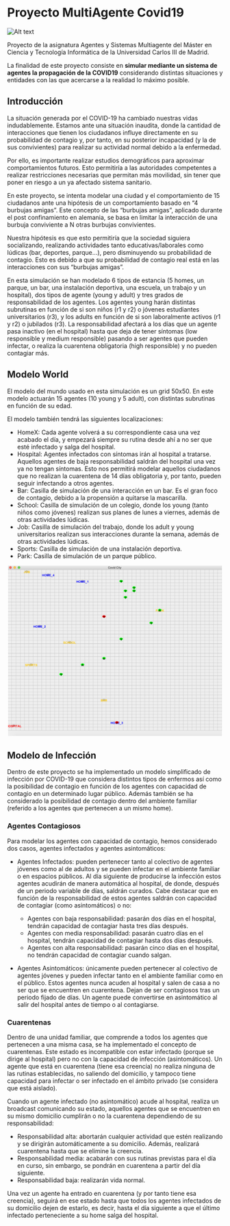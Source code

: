 # Proyecto MultiAgente Covid19

![Alt text](https://ichef.bbci.co.uk/news/800/cpsprodpb/FBA1/production/_111471446_virus.jpg "Proyecto Multiagente Covid19") 

Proyecto de la asignatura Agentes y Sistemas Multiagente del Máster en
Ciencia y Tecnología Informática de la Universidad Carlos III de Madrid.

La finalidad de este proyecto consiste en **simular mediante un sistema de
agentes la propagación de la COVID19** considerando distintas situaciones
y entidades con las que acercarse a la realidad lo máximo posible.

## Introducción

La situación generada por el COVID-19 ha cambiado nuestras vidas indudablemente. Estamos ante una situación inaudita, donde la cantidad de interacciones que tienen los ciudadanos influye directamente en su probabilidad de contagio y, por tanto, en su posterior incapacidad (y la de sus convivientes) para realizar su actividad normal debido a la enfermedad. 

Por ello, es importante realizar estudios demográficos para aproximar comportamientos futuros. Esto permitiría a las autoridades competentes a realizar restricciones necesarias que permitan más movilidad, sin tener que poner en riesgo a un ya afectado sistema sanitario.

En este proyecto, se intenta modelar una ciudad y el comportamiento de 15 ciudadanos ante una hipótesis de un comportamiento basado en “4 burbujas amigas”. Este concepto de las “burbujas amigas”, aplicado durante el post confinamiento en alemania, se basa en limitar la interacción de una burbuja conviviente a N otras burbujas convivientes.

Nuestra hipótesis es que esto permitiría que la sociedad siguiera socializando, realizando actividades tanto educativas/laborales como lúdicas (bar, deportes, parque...), pero disminuyendo su probabilidad de contagio. Esto es debido a que su probabilidad de contagio real está en las interacciones con sus “burbujas amigas”.

En esta simulación se han modelado 6 tipos de estancia (5 homes, un parque, un bar, una instalación deportiva, una escuela, un trabajo y un hospital), dos tipos de agente (young y adult) y tres grados de responsabilidad de los agentes. Los agentes young harán distintas subrutinas en función de si son niños (r1 y r2) o jóvenes estudiantes universitarios (r3), y los adults en función de si son laboralmente activos (r1 y r2) o jubilados (r3). La responsabilidad afectará a los días que un agente pasa inactivo (en el hospital) hasta que deja de tener síntomas (low responsible y medium responsible) pasando a ser agentes que pueden infectar, o realiza la cuarentena obligatoria (high responsible) y no pueden contagiar más.


## Modelo World

El modelo del mundo usado en esta simulación es un grid 50x50. En este modelo actuarán 15 agentes (10 young y 5 adult), con distintas subrutinas en función de su edad. 

El modelo también tendrá las siguientes localizaciones:
- HomeX: Cada agente volverá a su correspondiente casa una vez acabado el día, y empezará siempre su rutina desde ahí a no ser que esté infectado y salga del hospital.
- Hospital: Agentes infectados con síntomas irán al hospital a tratarse. Aquellos agentes de baja responsabilidad saldrán del hospital una vez ya no tengan síntomas. Esto nos permitirá modelar aquellos ciudadanos que no realizan la cuarentena de 14 días obligatoria y, por tanto, pueden seguir infectando a otros agentes.
- Bar: Casilla de simulación de una interacción en un bar. Es el gran foco de contagio, debido a la propensión a quitarse la mascarilla. 
- School: Casilla de simulación de un colegio, donde los young (tanto niños como jóvenes) realizan sus planes de lunes a viernes, además de otras actividades lúdicas.
- Job: Casilla de simulación del trabajo, donde los adult y young universitarios realizan sus interacciones durante la semana, además de otras actividades lúdicas.
- Sports: Casilla de simulación de una instalación deportiva.
- Park: Casilla de simulación de un parque público.

<p align="center">
  <img src="/images/screen.png" width="500" alt="accessibility text">
</p>

    
## Modelo de Infección

Dentro de este proyecto se ha implementado un modelo simplificado de infección por COVID-19 que considera distintos tipos de enfermos así como la posibilidad de contagio en función de los agentes con capacidad de contagio en un determinado lugar público. Además también se ha considerado la posibilidad de contagio dentro del ambiente familiar (referido a los agentes que pertenecen a un mismo home).

### Agentes Contagiosos
Para modelar los agentes con capacidad de contagio, hemos considerado dos casos, agentes infectados y agentes asintomáticos:

- Agentes Infectados: pueden pertenecer tanto al colectivo de agentes jóvenes como al de adultos y se pueden infectar en el ambiente familiar o en espacios públicos. Al día siguiente de producirse la infección estos agentes acudirán de manera automática al hospital, de donde, después de un periodo variable de días, saldrán curados. Cabe destacar que en función de la responsabilidad de estos agentes saldrán con capacidad de contagiar (como asintomáticos) o no:
    - Agentes con baja responsabilidad: pasarán dos días en el hospital, tendrán capacidad de contagiar hasta tres días después.
    - Agentes con media responsabilidad: pasarán cuatro días en el hospital, tendrán capacidad de contagiar hasta dos días después.
    - Agentes con alta responsabilidad: pasarán cinco días en el hospital, no tendrán capacidad de contagiar cuando salgan.

- Agentes Asintomáticos: únicamente pueden pertenecer al colectivo de agentes jóvenes y pueden infectar tanto en el ambiente familiar como en el público. Estos agentes nunca acuden al hospital y salen de casa a no ser que se encuentren en cuarentena. Dejan de ser contagiosos tras un periodo fijado de días. Un agente puede convertirse en asintomático al salir del hospital antes de tiempo o al contagiarse.



### Cuarentenas
Dentro de una unidad familiar, que comprende a todos los agentes que pertenecen a una misma casa, se ha implementado el concepto de cuarentenas. Este estado es incompatible con estar infectado (porque se dirige al hospital) pero no con la capacidad de infección (asintomáticos). Un agente que está en cuarentena (tiene esa creencia) no realiza ninguna de las rutinas establecidas, no saliendo del domicilio, y tampoco tiene capacidad para infectar o ser infectado en el ámbito privado (se considera que está aislado).

Cuando un agente infectado (no asintomático) acude al hospital, realiza un broadcast comunicando su estado, aquellos agentes que se encuentren en su mismo domicilio cumplirán o no la cuarentena dependiendo de su responsabilidad:

- Responsabilidad alta: abortarán cualquier actividad que estén realizando y se dirigirán automáticamente a su domicilio. Además, realizará cuarentena hasta que se elimine la creencia.
- Responsabilidad media: acabarán con sus rutinas previstas para el día en curso, sin embargo, se pondrán en cuarentena a partir del día siguiente.
- Responsabilidad baja: realizarán vida normal.

Una vez un agente ha entrado en cuarentena (y por tanto tiene esa creencia), seguirá en ese estado hasta que todos los agentes infectados de su domicilio dejen de estarlo, es decir, hasta el día siguiente a que el último infectado perteneciente a su home salga del hospital.


